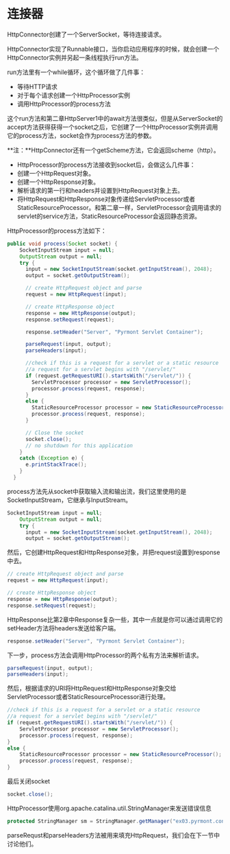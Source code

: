 # 连接器

HttpConnector创建了一个ServerSocket，等待连接请求。

HttpConnector实现了Runnable接口，当你启动应用程序的时候，就会创建一个HttpConnector实例并另起一条线程执行run方法。

run方法里有一个while循环，这个循环做了几件事：

- 等待HTTP请求
- 对于每个请求创建一个HttpProcessor实例
- 调用HttpProcessor的process方法

这个run方法和第二章HttpServer1中的await方法很类似，但是从ServerSocket的accept方法获得获得一个socket之后，它创建了一个HttpProcessor实例并调用它的process方法，socket会作为process方法的参数。

**注：**HttpConnector还有一个getScheme方法，它会返回scheme（http）。

- HttpProcessor的process方法接收到socket后，会做这么几件事：
- 创建一个HttpRequest对象。
- 创建一个HttpResponse对象。
- 解析请求的第一行和headers并设置到HttpRequest对象上去。
- 将HttpRequest和HttpResponse对象传递给ServletProcessor或者StaticResourceProcessor。和第二章一样，ServletProcessor会调用请求的servlet的service方法，StaticResourceProcessor会返回静态资源。

HttpProcessor的process方法如下：

```java
public void process(Socket socket) {
    SocketInputStream input = null;
    OutputStream output = null;
    try {
      input = new SocketInputStream(socket.getInputStream(), 2048);
      output = socket.getOutputStream();

      // create HttpRequest object and parse
      request = new HttpRequest(input);

      // create HttpResponse object
      response = new HttpResponse(output);
      response.setRequest(request);

      response.setHeader("Server", "Pyrmont Servlet Container");

      parseRequest(input, output);
      parseHeaders(input);

      //check if this is a request for a servlet or a static resource
      //a request for a servlet begins with "/servlet/"
      if (request.getRequestURI().startsWith("/servlet/")) {
        ServletProcessor processor = new ServletProcessor();
        processor.process(request, response);
      }
      else {
        StaticResourceProcessor processor = new StaticResourceProcessor();
        processor.process(request, response);
      }

      // Close the socket
      socket.close();
      // no shutdown for this application
    }
    catch (Exception e) {
      e.printStackTrace();
    }
  }
```

process方法先从socket中获取输入流和输出流，我们这里使用的是SocketInputStream，它继承与InputStream。

```java
SocketInputStream input = null;
    OutputStream output = null;
    try {
      input = new SocketInputStream(socket.getInputStream(), 2048);
      output = socket.getOutputStream();
```

然后，它创建HttpRequest和HttpResponse对象，并把request设置到response中去。

```java
// create HttpRequest object and parse
request = new HttpRequest(input);

// create HttpResponse object
response = new HttpResponse(output);
response.setRequest(request);
```

HttpResponse比第2章中Response复杂一些，其中一点就是你可以通过调用它的setHeader方法将headers发送给客户端。

```java
response.setHeader("Server", "Pyrmont Servlet Container");
```

下一步，process方法会调用HttpProcessor的两个私有方法来解析请求。

```java
parseRequest(input, output);
parseHeaders(input);
```

然后，根据请求的URI将HttpRequest和HttpResponse对象交给ServletProcessor或者StaticResourceProcessor进行处理。

```java
//check if this is a request for a servlet or a static resource 
//a request for a servlet begins with "/servlet/"
if (request.getRequestURI().startsWith("/servlet/")) {
    ServletProcessor processor = new ServletProcessor();
    processor.process(request, response);
}
else {
    StaticResourceProcessor processor = new StaticResourceProcessor();
    processor.process(request, response);
}
```

最后关闭socket

```java
socket.close();
```

HttpProcessor使用org.apache.catalina.util.StringManager来发送错误信息

```java
protected StringManager sm = StringManager.getManager("ex03.pyrmont.connector.http");
```

parseRequst和parseHeaders方法被用来填充HttpRequest，我们会在下一节中讨论他们。



